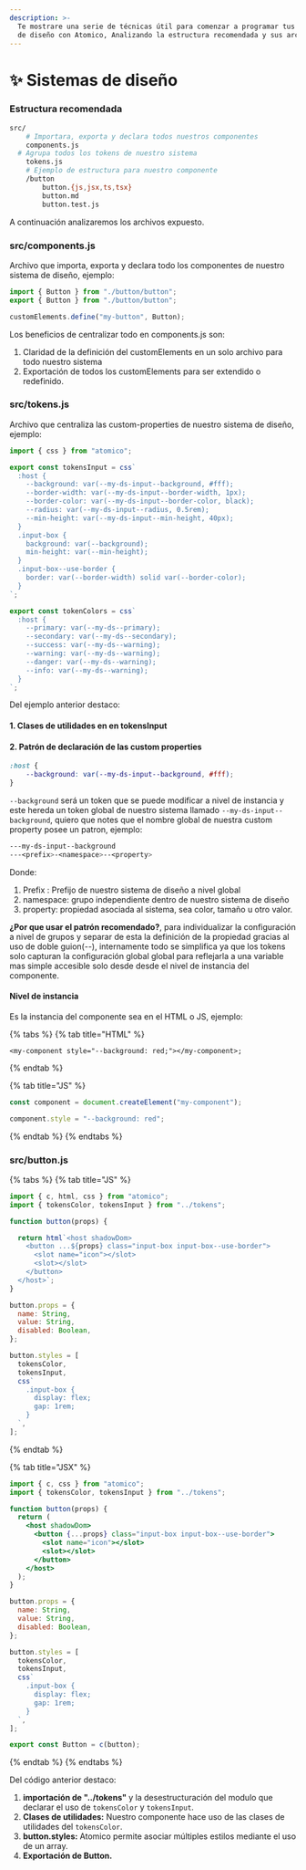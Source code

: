 ```yaml
---
description: >-
  Te mostrare una serie de técnicas útil para comenzar a programar tus sistemas
  de diseño con Atomico, Analizando la estructura recomendada y sus archivos.
---
```


# ✨ Sistemas de diseño

### Estructura recomendada

```bash
src/
	# Importara, exporta y declara todos nuestros componentes
	components.js 
  # Agrupa todos los tokens de nuestro sistema
	tokens.js
	# Ejemplo de estructura para nuestro componente
	/button
		button.{js,jsx,ts,tsx}
		button.md
		button.test.js
```

A continuación analizaremos los archivos expuesto.

### **src/components.js**

Archivo que importa, exporta y declara todo los componentes de nuestro sistema de diseño, ejemplo:

```javascript
import { Button } from "./button/button";
export { Button } from "./button/button";

customElements.define("my-button", Button);
```

Los beneficios de centralizar todo en components.js son:

1. Claridad de la definición del customElements en un solo archivo para todo nuestro sistema
2. Exportación de todos los customElements para ser extendido o redefinido.

### src/tokens.js

Archivo que centraliza las custom-properties de nuestro sistema de diseño, ejemplo:

```javascript
import { css } from "atomico";

export const tokensInput = css`
  :host {
    --background: var(--my-ds-input--background, #fff);
    --border-width: var(--my-ds-input--border-width, 1px);
    --border-color: var(--my-ds-input--border-color, black);
    --radius: var(--my-ds-input--radius, 0.5rem);
    --min-height: var(--my-ds-input--min-height, 40px);
  }
  .input-box {
    background: var(--background);
    min-height: var(--min-height);
  }
  .input-box--use-border {
    border: var(--border-width) solid var(--border-color);
  }
`;

export const tokenColors = css`
  :host {
    --primary: var(--my-ds--primary);
    --secondary: var(--my-ds--secondary);
    --success: var(--my-ds--warning);
    --warning: var(--my-ds--warning);
    --danger: var(--my-ds--warning);
    --info: var(--my-ds--warning);
  }
`;
```

Del ejemplo anterior destaco:

#### 1. Clases de utilidades en en tokensInput

#### 2. Patrón de declaración de las custom properties

```css
:host {
    --background: var(--my-ds-input--background, #fff);
}
```

`--background` será un token que se puede modificar a nivel de instancia y este hereda un token global de nuestro sistema llamado `--my-ds-input--background`, quiero que notes que el nombre global de nuestra custom property posee un patron, ejemplo:

```css
---my-ds-input--background
---<prefix>-<namespace>--<property>
```

Donde:

1. Prefix : Prefijo de nuestro sistema de diseño a nivel global
2. namespace: grupo independiente dentro de nuestro sistema   de diseño
3. property: propiedad asociada al sistema, sea color, tamaño u otro valor.

**¿Por que usar el patrón recomendado?**, para individualizar la configuración a nivel de grupos y separar de esta la definición de la propiedad gracias al uso de doble guion\(--\), internamente todo se simplifica ya que los tokens solo capturan la configuración global global para reflejarla a una variable mas simple accesible solo desde desde el nivel de instancia del componente.

#### Nivel de instancia 

Es la instancia del componente sea en el HTML o JS, ejemplo:

{% tabs %}
{% tab title="HTML" %}
```markup
<my-component style="--background: red;"></my-component>;
```
{% endtab %}

{% tab title="JS" %}
```javascript
const component = document.createElement("my-component");

component.style = "--background: red";
```
{% endtab %}
{% endtabs %}

### src/button.js

{% tabs %}
{% tab title="JS" %}
```javascript
import { c, html, css } from "atomico";
import { tokensColor, tokensInput } from "../tokens";

function button(props) {

  return html`<host shadowDom>
    <button ...${props} class="input-box input-box--use-border">
      <slot name="icon"></slot>
      <slot></slot>
    </button>
  </host>`;
}

button.props = {
  name: String,
  value: String,
  disabled: Boolean,
};

button.styles = [
  tokensColor,
  tokensInput,
  css`
    .input-box {
      display: flex;
      gap: 1rem;
    }
  `,
];
```
{% endtab %}

{% tab title="JSX" %}
```jsx
import { c, css } from "atomico";
import { tokensColor, tokensInput } from "../tokens";

function button(props) {
  return (
    <host shadowDom>
      <button {...props} class="input-box input-box--use-border">
        <slot name="icon"></slot>
        <slot></slot>
      </button>
    </host>
  );
}

button.props = {
  name: String,
  value: String,
  disabled: Boolean,
};

button.styles = [
  tokensColor,
  tokensInput,
  css`
    .input-box {
      display: flex;
      gap: 1rem;
    }
  `,
];

export const Button = c(button);

```
{% endtab %}
{% endtabs %}

Del código anterior destaco:

1. **importación de "../tokens"** y  la desestructuración del modulo que declarar el uso de `tokensColor` y `tokensInput`.
2. **Clases de utilidades:** Nuestro componente hace uso de las clases de utilidades del `tokensColor`.
3. **button.styles:** Atomico permite asociar múltiples estilos mediante el uso de un array.
4. **Exportación de Button.**



